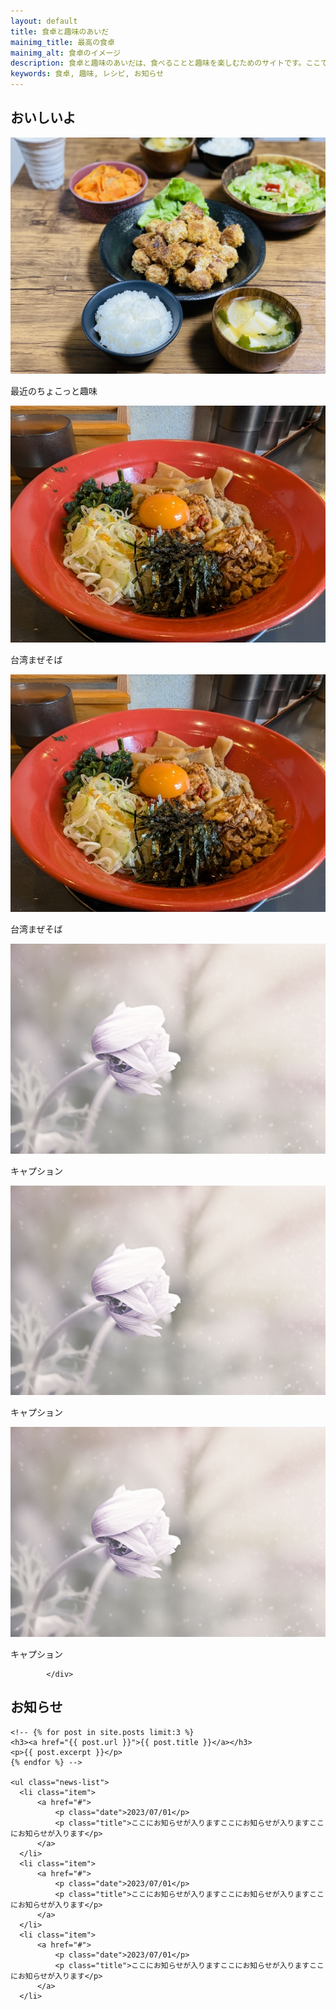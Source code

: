 ```yaml
---
layout: default
title: 食卓と趣味のあいだ
mainimg_title: 最高の食卓
mainimg_alt: 食卓のイメージ
description: 食卓と趣味のあいだは、食べることと趣味を楽しむためのサイトです。ここでは、料理のレシピや趣味の紹介、最新のお知らせなどを掲載しています。食卓を囲む楽しさと、趣味の世界を一緒に楽しみましょう。
keywords: 食卓, 趣味, レシピ, お知らせ
---
```


<!-- ↓元のHTMLのsection内をそのまま貼ってOK -->
<!-- <p>page.url: {{ page.url }}</p> -->
  <section id="1" data-aos="fade-up">
        <h2>おいしいよ</h2>
<div class="container center">
<div class="row">
  <div class="col span-4">
    <div class="hoverbox"><!-- マウスホバーで画像を拡大 -->
  <a href="subpage2.html"><img src="images/31205119_m.jpg" alt="ここに商品" class="hoverbox-img"></a>
  </div>
  <p>最近のちょこっと趣味</p>
  </div>
  <div class="col span-4">
    <div class="hoverbox"><!-- マウスホバーで画像を拡大 -->
  <a href="subpage3.html"><img src="images/31891926_s.jpg" alt="台湾まぜそば" class="hoverbox-img"></a>
  </div>
  <p>台湾まぜそば</p>
  </div>
  <div class="col span-4">
    <div class="hoverbox"><!-- マウスホバーで画像を拡大 -->
  <a href="subpage3.html"><img src="images/31891926_s.jpg" alt="台湾まぜそば" class="hoverbox-img"></a>
  </div>
  <p>台湾まぜそば</p>
  </div>
    </div> 
    <div class="row">
      <div class="col span-4">
        <div class="hoverbox"><!-- マウスホバーで画像を拡大 -->
      <a href=""><img src="img/product.jpg" alt="ここに商品" class="hoverbox-img"></a>
      </div>
      <p>キャプション</p>
      </div>
      <div class="col span-4">
        <div class="hoverbox"><!-- マウスホバーで画像を拡大 -->
      <a href=""><img src="img/product.jpg" alt="ここに商品" class="hoverbox-img"></a>
      </div>
      <p>キャプション</p>
      </div>
      <div class="col span-4">
        <div class="hoverbox"><!-- マウスホバーで画像を拡大 -->
      <a href=""><img src="img/product.jpg" alt="ここに商品" class="hoverbox-img"></a>
      </div>
      <p>キャプション</p>
      </div>
        </div>
        
            </div>  
</section>
<section id="2">
  <div class="news" data-aos="fade-up">
    <h2>お知らせ</h2>

    <!-- {% for post in site.posts limit:3 %}
    <h3><a href="{{ post.url }}">{{ post.title }}</a></h3>
    <p>{{ post.excerpt }}</p>
    {% endfor %} -->

    <ul class="news-list">
      <li class="item">
          <a href="#">
              <p class="date">2023/07/01</p>
              <p class="title">ここにお知らせが入りますここにお知らせが入りますここにお知らせが入ります</p>
          </a>
      </li>
      <li class="item">
          <a href="#">
              <p class="date">2023/07/01</p>
              <p class="title">ここにお知らせが入りますここにお知らせが入りますここにお知らせが入ります</p>
          </a>
      </li>
      <li class="item">
          <a href="#">
              <p class="date">2023/07/01</p>
              <p class="title">ここにお知らせが入りますここにお知らせが入りますここにお知らせが入ります</p>
          </a>
      </li>
  </ul>
</div>
</section>
